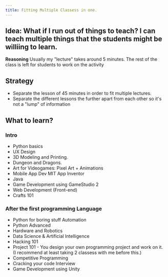 ```yaml
---
title: Fitting Multiple Classess in one.
---
```


## Idea: What if I run out of things to teach? I can teach multiple things that the students might be williing to learn.

**Reasoning**
Usually my "lecture" takes around 5 minutes. The rest of the class is left for students to work on the activity


## Strategy

- Separate the lesson of 45 minutes in order to fit multiple lectures. 
- Separate the different lessons  the further apart from each other so it's not a "lump" of information



## What to learn?

### Intro

- Python basics
- UX Design 
- 3D Modeling and Printing.
- Dungeon and Dragons.
- Art for Videogames: Pixel Art + Animations
- Mobile App Dev MIT App Inventor
- Java
- Game Development using GameStudio 2
- Web Development (Front-end)
- Crafts 101

### After the first programming Language

- Python for boring stuff Automation
- Python Advanced
- Hardware and Robotics
- Data Science & Artificial Intelligence 
- Hacking 101
- Project 101 - You design your own programming project and work on it. (I recommend at least taking 2 classess with me before this.)
- Competitive Programming
- Cracking your code Interview
- Game Development using Unity













